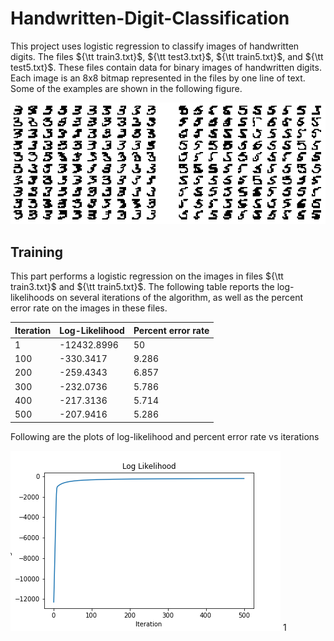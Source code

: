 # Handwritten-Digit-Classification

This project uses logistic regression to classify images of handwritten digits. The files ${\tt train3.txt}$, ${\tt test3.txt}$, ${\tt train5.txt}$, and ${\tt test5.txt}$. These files contain data for binary images of handwritten digits. Each image is an 8x8 bitmap represented in the files by one line of text. Some of the examples are shown in the following figure.

![](digit3and5.png)

## Training

This part performs a logistic regression on the images in files ${\tt train3.txt}$ and ${\tt train5.txt}$. The following table reports the log-likelihoods on several iterations of the algorithm, as well as the percent error rate on the images in these files.

| Iteration | Log-Likelihood | Percent error rate |
| --- | --- | --- |
| 1 | -12432.8996 | 50 |
| 100 | -330.3417 | 9.286 |
| 200 | -259.4343 | 6.857 |
| 300 | -232.0736 | 5.786 |
| 400 | -217.3136 | 5.714 |
| 500 | -207.9416 | 5.286 |

Following are the plots of log-likelihood and percent error rate vs iterations

![](LogLikelihood.png)
1[](PercentError.png)
